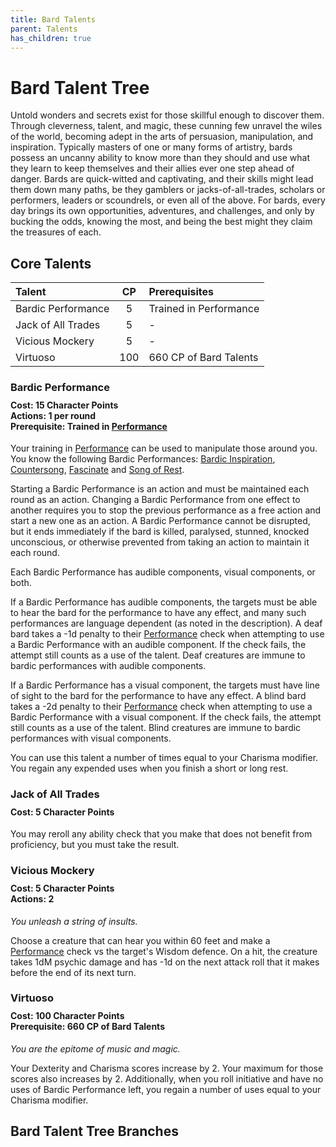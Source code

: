 ```yaml
---
title: Bard Talents
parent: Talents
has_children: true
---
```


# Bard Talent Tree
Untold wonders and secrets exist for those skillful enough to discover them. Through cleverness, talent, and magic, these cunning few unravel the wiles of the world, becoming adept in the arts of persuasion, manipulation, and inspiration. Typically masters of one or many forms of artistry, bards possess an uncanny ability to know more than they should and use what they learn to keep themselves and their allies ever one step ahead of danger. Bards are quick-witted and captivating, and their skills might lead them down many paths, be they gamblers or jacks-of-all-trades, scholars or performers, leaders or scoundrels, or even all of the above. For bards, every day brings its own opportunities, adventures, and challenges, and only by bucking the odds, knowing the most, and being the best might they claim the treasures of each.

## Core Talents

| Talent | CP | Prerequisites |
|:-------|:--:|:--------------|
| Bardic Performance  | 5   | Trained in Performance |
| Jack of All Trades  | 5   | - |
| Vicious Mockery     | 5   | - |
| Virtuoso            | 100 | 660 CP of Bard Talents |

### Bardic Performance

<div style="margin-top:-10px;"></div>

#### **Cost:** 15 Character Points<br>**Actions:** 1 per round<br>**Prerequisite:** Trained in [Performance](https://stormchaserroleplaying.com/stormchaserRPG/Skills/Performance/)
Your training in [Performance](https://stormchaserroleplaying.com/stormchaserRPG/Skills/Performance/) can be used to manipulate those around you. You know the following Bardic Performances: [Bardic Inspiration](https://stormchaserroleplaying.com/stormchaserRPG/Talents/Bard/Performances/#bardic-inspiration), [Countersong](https://stormchaserroleplaying.com/stormchaserRPG/Talents/Bard/Performances/#countersong), [Fascinate](https://stormchaserroleplaying.com/stormchaserRPG/Talents/Bard/Performances/#fascinate) and [Song of Rest](https://stormchaserroleplaying.com/stormchaserRPG/Talents/Bard/Performances/#song-of-rest).

Starting a Bardic Performance is an action and must be maintained each round as an action. Changing a Bardic Performance from one effect to another requires you to stop the previous performance as a free action and start a new one as an action. A Bardic Performance cannot be disrupted, but it ends immediately if the bard is killed, paralysed, stunned, knocked unconscious, or otherwise prevented from taking an action to maintain it each round.

Each Bardic Performance has audible components, visual components, or both.

If a Bardic Performance has audible components, the targets must be able to hear the bard for the performance to have any effect, and many such performances are language dependent (as noted in the description). A deaf bard takes a -1d penalty to their [Performance](https://stormchaserroleplaying.com/stormchaserRPG/Skills/Performance/) check when attempting to use a Bardic Performance with an audible component. If the check fails, the attempt still counts as a use of the talent. Deaf creatures are immune to bardic performances with audible components.

If a Bardic Performance has a visual component, the targets must have line of sight to the bard for the performance to have any effect. A blind bard takes a -2d penalty to their [Performance](https://stormchaserroleplaying.com/stormchaserRPG/Skills/Performance/) check when attempting to use a Bardic Performance with a visual component. If the check fails, the attempt still counts as a use of the talent. Blind creatures are immune to bardic performances with visual components.

You can use this talent a number of times equal to your Charisma modifier. You regain any expended uses when you finish a short or long rest.

### Jack of All Trades

<div style="margin-top:-10px;"></div>

#### **Cost:** 5 Character Points
You may reroll any ability check that you make that does not benefit from proficiency, but you must take the result.

### Vicious Mockery

<div style="margin-top:-10px;"></div>

#### **Cost:** 5 Character Points<br>**Actions:** 2
*You unleash a string of insults.*

Choose a creature that can hear you within 60 feet and make a [Performance](https://stormchaserroleplaying.com/stormchaserRPG/Skills/Performance/) check vs the target's Wisdom defence. On a hit, the creature takes 1dM psychic damage and has -1d on the next attack roll that it makes before the end of its next turn.

### Virtuoso

<div style="margin-top:-10px;"></div>

#### **Cost:** 100 Character Points<br>**Prerequisite:** 660 CP of Bard Talents
*You are the epitome of music and magic.*

Your Dexterity and Charisma scores increase by 2. Your maximum for those scores also increases by 2. Additionally, when you roll initiative and have no uses of Bardic Performance left, you regain a number of uses equal to your Charisma modifier.

## Bard Talent Tree Branches
